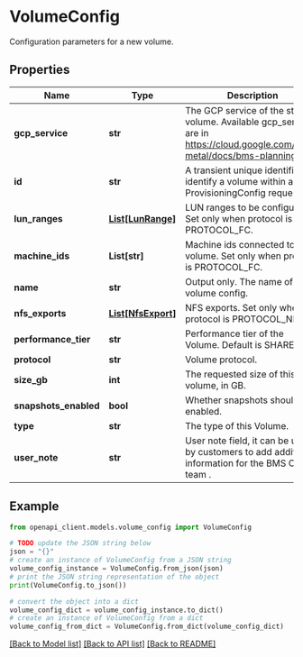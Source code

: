# VolumeConfig

Configuration parameters for a new volume.

## Properties

Name | Type | Description | Notes
------------ | ------------- | ------------- | -------------
**gcp_service** | **str** | The GCP service of the storage volume. Available gcp_service are in https://cloud.google.com/bare-metal/docs/bms-planning. | [optional] 
**id** | **str** | A transient unique identifier to identify a volume within an ProvisioningConfig request. | [optional] 
**lun_ranges** | [**List[LunRange]**](LunRange.md) | LUN ranges to be configured. Set only when protocol is PROTOCOL_FC. | [optional] 
**machine_ids** | **List[str]** | Machine ids connected to this volume. Set only when protocol is PROTOCOL_FC. | [optional] 
**name** | **str** | Output only. The name of the volume config. | [optional] [readonly] 
**nfs_exports** | [**List[NfsExport]**](NfsExport.md) | NFS exports. Set only when protocol is PROTOCOL_NFS. | [optional] 
**performance_tier** | **str** | Performance tier of the Volume. Default is SHARED. | [optional] 
**protocol** | **str** | Volume protocol. | [optional] 
**size_gb** | **int** | The requested size of this volume, in GB. | [optional] 
**snapshots_enabled** | **bool** | Whether snapshots should be enabled. | [optional] 
**type** | **str** | The type of this Volume. | [optional] 
**user_note** | **str** | User note field, it can be used by customers to add additional information for the BMS Ops team . | [optional] 

## Example

```python
from openapi_client.models.volume_config import VolumeConfig

# TODO update the JSON string below
json = "{}"
# create an instance of VolumeConfig from a JSON string
volume_config_instance = VolumeConfig.from_json(json)
# print the JSON string representation of the object
print(VolumeConfig.to_json())

# convert the object into a dict
volume_config_dict = volume_config_instance.to_dict()
# create an instance of VolumeConfig from a dict
volume_config_from_dict = VolumeConfig.from_dict(volume_config_dict)
```
[[Back to Model list]](../README.md#documentation-for-models) [[Back to API list]](../README.md#documentation-for-api-endpoints) [[Back to README]](../README.md)


